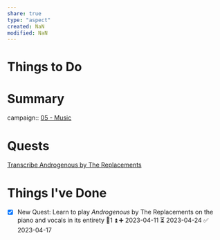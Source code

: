 ```yaml
---
share: true
type: "aspect"
created: NaN 
modified: NaN
---
```


# Things to Do

# Summary
campaign:: [05 - Music](./05%20-%20Music.md)

# Quests
[Transcribe Androgenous by The Replacements](./Transcribe%20Androgenous%20by%20The%20Replacements.md)

# Things I've Done
- [x] New Quest: Learn to play *Androgenous* by The Replacements on the piano and vocals in its entirety 🥄1 ⏫ ➕ 2023-04-11 ⏳ 2023-04-24 ✅ 2023-04-17
